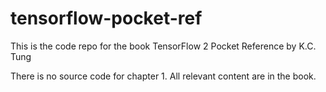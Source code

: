 # tensorflow-pocket-ref

This is the code repo for the book TensorFlow 2 Pocket Reference by K.C. Tung

There is no source code for chapter 1. All relevant content are in the book.